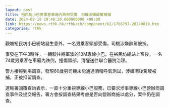 ```yaml
---
layout: post
title: 裕民坊小巴男乘客車廂內跌倒受傷　司機涉嫌醉駕被捕
date: 2024-08-19 19:48:20.000000000 +08:00
link: https://news.rthk.hk/rthk/ch/component/k2/1766797-20240819.htm
categories: rthk
---
```


觀塘裕民坊小巴總站發生意外，一名男乘客頭部受傷，司機涉嫌醉駕被捕。

事發在下午3時許，一輛駛往將軍澳的10M專線小巴，在裕民坊總站上客後，一名74歲男乘客在車廂內跌倒，撞傷頭部，清醒送往聯合醫院治理。

警方接報到場調查，發現60歲男司機未能通過酒精呼氣測試，涉嫌酒後駕駛被捕，正被扣留調查。

運輸署回覆查詢表示，一直十分重視專線小巴服務，已要求涉事專線小巴營辦商調查事件及提交報告，署方會按調查結果考慮是否向營辦商施以處分，案件仍在調查。
